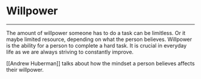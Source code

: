 # Willpower
---
The amount of willpower someone has to do a task can be limitless. Or it maybe limited resource, depending on what the person believes. Willpower is the ability for a person to complete a hard task. It is crucial in everyday life as we are always striving to constantly improve. 

[[Andrew Huberman]] talks about how the mindset a person believes affects their willpower.

